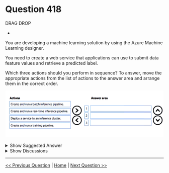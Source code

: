 # Question 418

DRAG DROP

-

You are developing a machine learning solution by using the Azure Machine Learning designer.

You need to create a web service that applications can use to submit data feature values and retrieve a predicted label.

Which three actions should you perform in sequence? To answer, move the appropriate actions from the list of actions to the answer area and arrange them in the correct order.

![Question Image](../images/q418_q_image471.png)

<details>
  <summary>Show Suggested Answer</summary>

<img src="../images/q418_ans_0_image472.png" alt="Answer Image"><br>

</details>

<details>
  <summary>Show Discussions</summary>

<blockquote><p><strong>avotofu</strong> <code>(Thu 20 Apr 2023 07:13)</code> - <em>Upvotes: 11</em></p><p>answer should be
1.Create and run training pipeline
2.Create and run a real-time inference pipeline
3.Deploy a serivce to an inference cluster

https://learn.microsoft.com/en-us/azure/machine-learning/tutorial-designer-automobile-price-deploy</p></blockquote>

<blockquote><p><strong>VeraKo</strong> <code>(Wed 10 Jul 2024 12:09)</code> - <em>Upvotes: 1</em></p><p>Thanks for the info!

I have one question. Why does it have to be a real-time inference pipeline? This was mentioned nowhere in the question. Can it be a batch inference pipeline instead?</p></blockquote>

<blockquote><p><strong>justinm410</strong> <code>(Thu 12 Dec 2024 01:58)</code> - <em>Upvotes: 1</em></p><p>Batch inference is for non-time-sensitive jobs that are large and must scale well. Users expect a web service to respond promptly, so real-time inference is needed.</p></blockquote>
<blockquote><p><strong>phdykd</strong> <code>(Thu 27 Jul 2023 17:25)</code> - <em>Upvotes: 3</em></p><p>Create and run a training pipeline. This is the first step because before you can create a prediction model, you need to train it with existing data. This is done by creating and running a training pipeline, which takes in your data, applies a machine learning algorithm, and outputs a model that can be used to make predictions.
Create and run a real-time inference pipeline. Once the model has been trained, it&#x27;s time to use it for prediction. This is done by creating a real-time inference pipeline. The inference pipeline takes in new data, applies the trained model, and outputs predictions.
Deploy a service to an inference cluster. After you have a working inference pipeline, you can deploy it as a web service to an inference cluster. This allows applications to send data to the service and receive predictions in return. This is the last step because you need a trained model and a working inference pipeline before you can deploy a service.</p></blockquote>

</details>

---

[<< Previous Question](question_417.md) | [Home](../index.md) | [Next Question >>](question_419.md)
